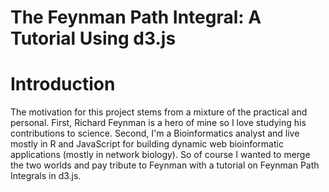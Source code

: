 The Feynman Path Integral: A Tutorial Using d3.js
========

Introduction
========

The motivation for this project stems from a mixture of the practical and personal. First, Richard Feynman is a hero of mine so I love studying his contributions to science. Second, I'm a Bioinformatics analyst and live mostly in R and JavaScript for building dynamic web bioinformatic applications (mostly in network biology). So of course I wanted to merge the two worlds and pay tribute to Feynman with a tutorial on Feynman Path Integrals in d3.js.